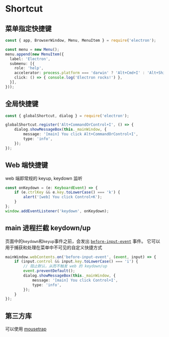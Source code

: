 # Shortcut

## 菜单指定快捷键

```ts
const { app, BrowserWindow, Menu, MenuItem } = require('electron');

const menu = new Menu();
menu.append(new MenuItem({
  label: 'Electron',
  submenu: [{
    role: 'help',
    accelerator: process.platform === 'darwin' ? 'Alt+Cmd+I' : 'Alt+Shift+I',
    click: () => { console.log('Electron rocks!') },
  }],
}));
```

## 全局快捷键

```ts
const { globalShortcut, dialog } = require('electron');

globalShortcut.register('Alt+CommandOrControl+I', () => {
    dialog.showMessageBox(this._mainWindow, {
        message: '[main] You click Alt+CommandOrControl+I',
        type: 'info',
    });
});
```

## Web 端快捷键

web 端即常规的 keyup, keydown 监听

```ts
const onKeydown = (e: KeyboardEvent) => {
    if (e.ctrlKey && e.key.toLowerCase() === 'k') {
        alert('[web] You click Control+K');
    }
};
window.addEventListener('keydown', onKeydown);
```

## main 进程拦截 keydown/up

页面中的`keydown`和`keyup`事件之前，会发出 [`before-input-event`](https://www.electronjs.org/zh/docs/latest/api/web-contents#event-before-input-event) 事件。 它可以用于捕获和处理在菜单中不可见的自定义快捷方式

```ts
mainWindow.webContents.on('before-input-event', (event, input) => {
    if (input.control && input.key.toLowerCase() === 'i') {
        // 阻止默认，从而不触发 web 的 keydown/up
        event.preventDefault();
        dialog.showMessageBox(this._mainWindow, {
            message: '[main] You click Control+I',
            type: 'info',
        });
    }
});
```

## 第三方库

可以使用 [mousetrap](https://github.com/ccampbell/mousetrap)